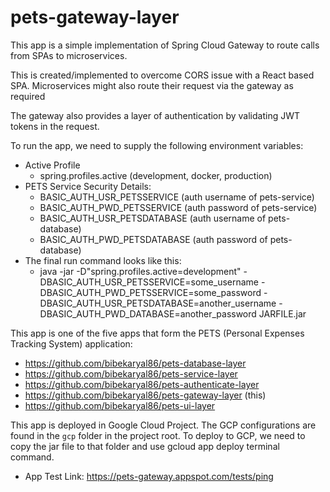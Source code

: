 # pets-gateway-layer

This app is a simple implementation of Spring Cloud Gateway to route calls from SPAs to microservices.

This is created/implemented to overcome CORS issue with a React based SPA. Microservices might also route their request via the gateway as required

The gateway also provides a layer of authentication by validating JWT tokens in the request.

To run the app, we need to supply the following environment variables:
* Active Profile
    * spring.profiles.active (development, docker, production)
* PETS Service Security Details:
    * BASIC_AUTH_USR_PETSSERVICE (auth username of pets-service)
    * BASIC_AUTH_PWD_PETSSERVICE (auth password of pets-service)
    * BASIC_AUTH_USR_PETSDATABASE (auth username of pets-database)
    * BASIC_AUTH_PWD_PETSDATABASE (auth password of pets-database)
* The final run command looks like this:
    * java -jar -D"spring.profiles.active=development" -DBASIC_AUTH_USR_PETSSERVICE=some_username -DBASIC_AUTH_PWD_PETSSERVICE=some_password -DBASIC_AUTH_USR_PETSDATABASE=another_username -DBASIC_AUTH_PWD_DATABASE=another_password JARFILE.jar

This app is one of the five apps that form the PETS (Personal Expenses Tracking System) application:
* https://github.com/bibekaryal86/pets-database-layer
* https://github.com/bibekaryal86/pets-service-layer
* https://github.com/bibekaryal86/pets-authenticate-layer
* https://github.com/bibekaryal86/pets-gateway-layer (this)
* https://github.com/bibekaryal86/pets-ui-layer

This app is deployed in Google Cloud Project. The GCP configurations are found in the `gcp` folder in the project root.
To deploy to GCP, we need to copy the jar file to that folder and use gcloud app deploy terminal command.
* App Test Link: https://pets-gateway.appspot.com/tests/ping
